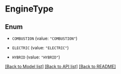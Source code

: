 # EngineType

## Enum


* `COMBUSTION` (value: `"COMBUSTION"`)

* `ELECTRIC` (value: `"ELECTRIC"`)

* `HYBRID` (value: `"HYBRID"`)


[[Back to Model list]](../README.md#documentation-for-models) [[Back to API list]](../README.md#documentation-for-api-endpoints) [[Back to README]](../README.md)


